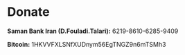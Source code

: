 # Donate

**Saman Bank Iran (D.Fouladi.Talari):** 6219-8610-6285-9409

**Bitcoin:** 1HKVVFXLSNfXUDnym56EgTNGZ9n6mTSMh3
